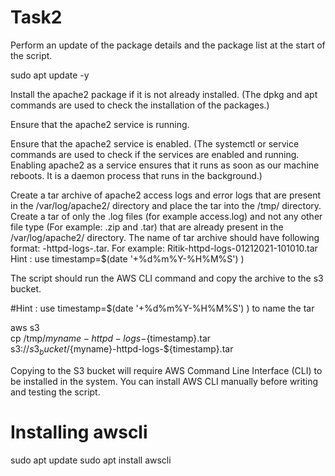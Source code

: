 Task2
======
Perform an update of the package details and the package list at the start of the script.

sudo apt update -y 

Install the apache2 package if it is not already installed. (The dpkg and apt commands are used to check the installation of the packages.)

Ensure that the apache2 service is running. 

Ensure that the apache2 service is enabled. (The systemctl or service commands are used to check if the services are enabled and running. Enabling apache2 as a service ensures that it runs as soon as our machine reboots. It is a daemon process that runs in the background.)

Create a tar archive of apache2 access logs and error logs that are present in the /var/log/apache2/ directory and place the tar into the /tmp/ directory. Create a tar of only the .log files (for example access.log) and not any other file type (For example: .zip and .tar) that are already present in the /var/log/apache2/ directory. The name of tar archive should have following format:  <your _name>-httpd-logs-<timestamp>.tar. For example: Ritik-httpd-logs-01212021-101010.tar                                                             Hint : use timestamp=$(date '+%d%m%Y-%H%M%S') )

The script should run the AWS CLI command and copy the archive to the s3 bucket. 

#Hint : use timestamp=$(date '+%d%m%Y-%H%M%S') ) to name  the  tar

aws s3 \
cp /tmp/${myname}-httpd-logs-${timestamp}.tar \
s3://${s3_bucket}/${myname}-httpd-logs-${timestamp}.tar
 

Copying to the S3 bucket will require AWS Command Line Interface (CLI)  to be installed in the system. You can install AWS CLI manually before writing and testing the script. 



# Installing awscli 
sudo apt update
sudo apt install awscli
